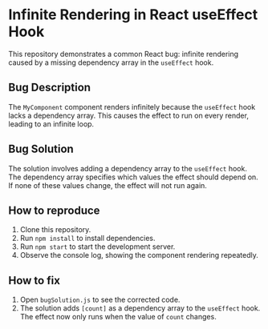 # Infinite Rendering in React useEffect Hook

This repository demonstrates a common React bug: infinite rendering caused by a missing dependency array in the `useEffect` hook.

## Bug Description

The `MyComponent` component renders infinitely because the `useEffect` hook lacks a dependency array.  This causes the effect to run on every render, leading to an infinite loop.

## Bug Solution

The solution involves adding a dependency array to the `useEffect` hook.  The dependency array specifies which values the effect should depend on.  If none of these values change, the effect will not run again.

## How to reproduce

1. Clone this repository.
2. Run `npm install` to install dependencies.
3. Run `npm start` to start the development server.
4. Observe the console log, showing the component rendering repeatedly.

## How to fix

1. Open `bugSolution.js` to see the corrected code.
2. The solution adds `[count]` as a dependency array to the `useEffect` hook. The effect now only runs when the value of `count` changes. 

